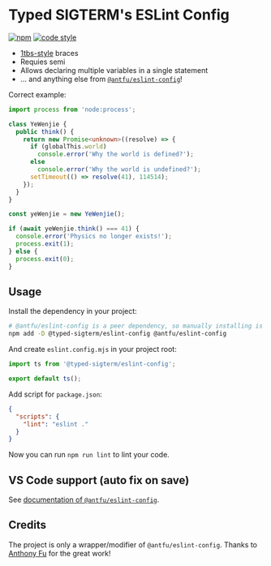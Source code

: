 # Typed SIGTERM's ESLint Config

[![npm](https://img.shields.io/npm/v/@typed-sigterm/eslint-config?color=444&logo=npm&label=)](https://npmjs.com/package/@typed-sigterm/eslint-config) [![code style](https://img.shields.io/badge/Code_Style-Typed_SIGTERM-blue?color=3178C6&labelColor=252525)](https://github.com/typed-sigterm/eslint-config)

- [1tbs-style](https://eslint.style/rules/js/brace-style#_1tbs) braces
- Requies semi
- Allows declaring multiple variables in a single statement
- ... and anything else from [`@antfu/eslint-config`](https://github.com/antfu/eslint-config)!

Correct example:

```ts
import process from 'node:process';

class YeWenjie {
  public think() {
    return new Promise<unknown>((resolve) => {
      if (globalThis.world)
        console.error('Why the world is defined?');
      else
        console.error('Why the world is undefined?');
      setTimeout(() => resolve(41), 114514);
    });
  }
}

const yeWenjie = new YeWenjie();

if (await yeWenjie.think() === 41) {
  console.error('Physics no longer exists!');
  process.exit(1);
} else {
  process.exit(0);
}
```

## Usage

Install the dependency in your project:

```bash
# @antfu/eslint-config is a peer dependency, so manually installing is required
npm add -D @typed-sigterm/eslint-config @antfu/eslint-config
```

And create `eslint.config.mjs` in your project root:

```js
import ts from '@typed-sigterm/eslint-config';

export default ts();
```

Add script for `package.json`:

```json
{
  "scripts": {
    "lint": "eslint ."
  }
}
```

Now you can run `npm run lint` to lint your code.

## VS Code support (auto fix on save)

See [documentation of `@antfu/eslint-config`](https://github.com/antfu/eslint-config/blob/main/README.md#vs-code-support-auto-fix-on-save).

## Credits

The project is only a wrapper/modifier of `@antfu/eslint-config`. Thanks to [Anthony Fu](https://antfu.me/) for the great work!
